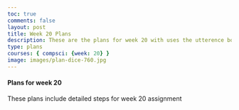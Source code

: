 ```yaml
---
toc: true
comments: false
layout: post
title: Week 20 Plans
description: These are the plans for week 20 with uses the utterence bot
type: plans
courses: { compsci: {week: 20} }
image: images/plan-dice-760.jpg
---
```



#### Plans for week 20
These plans include detailed steps for week 20 assignment

<script src="https://utteranc.es/client.js"
    repo="srivaidyas/student2.0"
    issue-term="pathname"
    label="comments"
    theme="github-light"
    crossorigin="anonymous"
    async>
</script>


